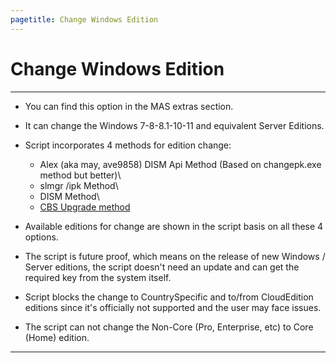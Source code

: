 ```yaml
---
pagetitle: Change Windows Edition
---
```


# Change Windows Edition

------------------------------------------------------------------------

-   You can find this option in the MAS extras section.

-   It can change the Windows 7-8-8.1-10-11 and equivalent Server Editions.

-   Script incorporates 4 methods for edition change:

    -   Alex (aka may, ave9858) DISM Api Method (Based on changepk.exe method but better)\
    -   slmgr /ipk Method\
    -   DISM Method\
    -   [CBS Upgrade method](https://github.com/asdcorp/Set-WindowsCbsEdition)

-   Available editions for change are shown in the script basis on all these 4 options.

-   The script is future proof, which means on the release of new Windows / Server editions, the script doesn't need an update and can get the required key from the system itself.

-   Script blocks the change to CountrySpecific and to/from CloudEdition editions since it's officially not supported and the user may face issues.

-   The script can not change the Non-Core (Pro, Enterprise, etc) to Core (Home) edition.

------------------------------------------------------------------------
